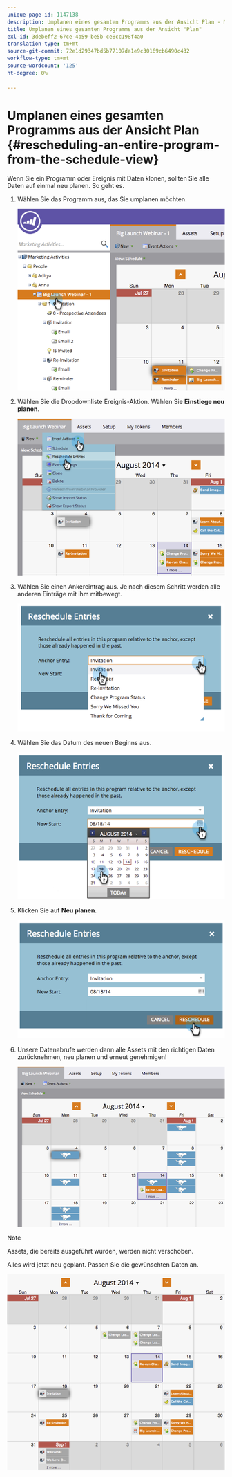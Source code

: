 ```yaml
---
unique-page-id: 1147138
description: Umplanen eines gesamten Programms aus der Ansicht Plan - Marketo Docs - Produktdokumentation
title: Umplanen eines gesamten Programms aus der Ansicht "Plan"
exl-id: 3debeff2-67ce-4b59-be5b-ce8cc198f4a0
translation-type: tm+mt
source-git-commit: 72e1d29347bd5b77107da1e9c30169cb6490c432
workflow-type: tm+mt
source-wordcount: '125'
ht-degree: 0%

---
```


# Umplanen eines gesamten Programms aus der Ansicht Plan {#rescheduling-an-entire-program-from-the-schedule-view}

Wenn Sie ein Programm oder Ereignis mit Daten klonen, sollten Sie alle Daten auf einmal neu planen. So geht es.

1. Wählen Sie das Programm aus, das Sie umplanen möchten.

   ![](assets/image2014-9-23-15-3a15-3a18.png)

1. Wählen Sie die Dropdownliste Ereignis-Aktion. Wählen Sie **Einstiege neu planen**.

   ![](assets/image2014-9-23-15-3a15-3a53.png)

1. Wählen Sie einen Ankereintrag aus. Je nach diesem Schritt werden alle anderen Einträge mit ihm mitbewegt.

   ![](assets/image2014-9-23-15-3a18-3a23.png)

1. Wählen Sie das Datum des neuen Beginns aus.

   ![](assets/image2014-9-23-15-3a18-3a37.png)

1. Klicken Sie auf **Neu planen**.

   ![](assets/image2014-9-23-15-3a18-3a54.png)

1. Unsere Datenabrufe werden dann alle Assets mit den richtigen Daten zurücknehmen, neu planen und erneut genehmigen!

   ![](assets/image2014-9-23-15-3a19-3a1.png)

>[!NOTE]
>
>Assets, die bereits ausgeführt wurden, werden nicht verschoben.

Alles wird jetzt neu geplant. Passen Sie die gewünschten Daten an.

![](assets/image2014-9-23-15-3a19-3a58.png)
